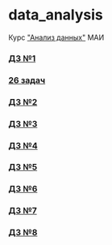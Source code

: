 # data_analysis
Курс ["Анализ данных"](https://github.com/aleksandr-dzhumurat/data_management) МАИ

### [ДЗ №1](https://github.com/Dermogod/data_analysis/blob/main/%D0%94%D0%97_%D0%B0%D0%BD%D0%B0%D0%BB%D0%B8%D0%B7%20%D0%B4%D0%B0%D0%BD%D0%BD%D1%8B%D1%85_1.ipynb)
### [26 задач](https://github.com/Dermogod/data_analysis/blob/main/%D0%94%D0%97%2026%20%D0%B7%D0%B0%D0%B4%D0%B0%D1%87%20%D0%BF%D0%BE%20%D1%82%D0%B5%D1%80%D0%B2%D0%B5%D1%80%D1%83.ipynb)
### [ДЗ №2](https://github.com/Dermogod/data_analysis/blob/main/%D0%B4%D0%B7_%D0%B0%D0%BD%D0%B0%D0%BB%D0%B8%D0%B7_%D0%B4%D0%B0%D0%BD%D0%BD%D1%8B%D1%85_2.ipynb)
### [ДЗ №3](https://github.com/Dermogod/data_analysis/blob/main/I_probability_hw_3_stat.ipynb)
### [ДЗ №4](https://github.com/Dermogod/data_analysis/blob/main/II_machine_learning_intro_hw.ipynb)
### [ДЗ №5](https://github.com/Dermogod/data_analysis/blob/main/III_machine_learning_supervised_hw.ipynb)
### [ДЗ №6](https://github.com/Dermogod/data_analysis/blob/main/IV_machine_learning_unsupervised_hw.ipynb)
### [ДЗ №7](https://github.com/Dermogod/data_analysis/blob/main/V_machine_learning_tuning_hw.ipynb)
### [ДЗ №8](https://github.com/Dermogod/data_analysis/blob/main/VI_machine_learning_production_hw.ipynb)
